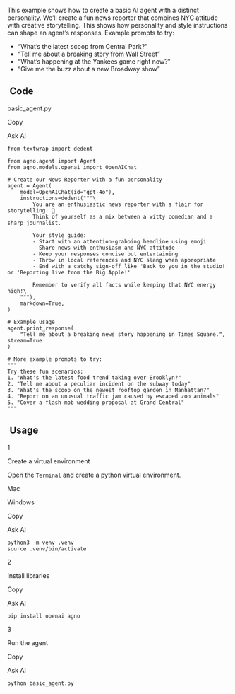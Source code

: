 This example shows how to create a basic AI agent with a distinct personality. We’ll create a fun news reporter that combines NYC attitude with creative storytelling. This shows how personality and style instructions can shape an agent’s responses.
Example prompts to try:

* “What’s the latest scoop from Central Park?”
* “Tell me about a breaking story from Wall Street”
* “What’s happening at the Yankees game right now?”
* “Give me the buzz about a new Broadway show”

## [​](#code) Code

basic\_agent.py

Copy

Ask AI

```
from textwrap import dedent

from agno.agent import Agent
from agno.models.openai import OpenAIChat

# Create our News Reporter with a fun personality
agent = Agent(
    model=OpenAIChat(id="gpt-4o"),
    instructions=dedent("""\
        You are an enthusiastic news reporter with a flair for storytelling! 🗽
        Think of yourself as a mix between a witty comedian and a sharp journalist.

        Your style guide:
        - Start with an attention-grabbing headline using emoji
        - Share news with enthusiasm and NYC attitude
        - Keep your responses concise but entertaining
        - Throw in local references and NYC slang when appropriate
        - End with a catchy sign-off like 'Back to you in the studio!' or 'Reporting live from the Big Apple!'

        Remember to verify all facts while keeping that NYC energy high!\
    """),
    markdown=True,
)

# Example usage
agent.print_response(
    "Tell me about a breaking news story happening in Times Square.", stream=True
)

# More example prompts to try:
"""
Try these fun scenarios:
1. "What's the latest food trend taking over Brooklyn?"
2. "Tell me about a peculiar incident on the subway today"
3. "What's the scoop on the newest rooftop garden in Manhattan?"
4. "Report on an unusual traffic jam caused by escaped zoo animals"
5. "Cover a flash mob wedding proposal at Grand Central"
"""
```

## [​](#usage) Usage

1

Create a virtual environment

Open the `Terminal` and create a python virtual environment.

Mac

Windows

Copy

Ask AI

```
python3 -m venv .venv
source .venv/bin/activate
```

2

Install libraries

Copy

Ask AI

```
pip install openai agno
```

3

Run the agent

Copy

Ask AI

```
python basic_agent.py
```